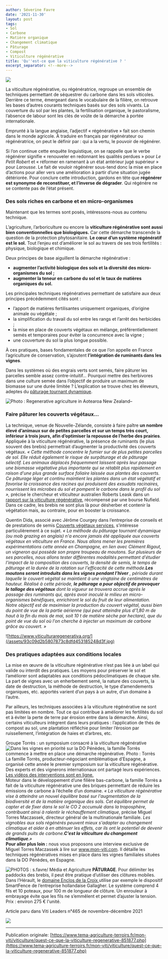```yaml
---
author: Séverine Favre
date: '2021-11-30'
layout: post
tags:
- Sol
- Carbone
- Matière organique
- Changement climatique
- Pâturage
- Compost
- Viticulture régénérative
title: 'Qu''est-ce que la viticulture régénérative ? '
excerpt_separator: <!--more-->
---
```


![](/assets/9135aba511d3f888b66d70011b0a6e8f.jpg)



La viticulture régénérative, ou régénératrice, regroupe un ensemble de techniques permettant de séquestrer du carbone dans les sols viticoles. Derrière ce terme, émergeant dans le vocabulaire de la filière, on retrouve les bases d’autres courants techniques basés sur des sols vivants. La couverture du sol par les plantes, la fertilisation organique, le pastoralisme, l’absence de labour sont les clés de voûte de la démarche à portée internationale.


<!--more-->
Emprunté à la langue anglaise, l’adjectif « régénérative » fait son chemin dans le monde agricole. À traduire en français par régénérateur ou régénératrice, on peut le définir par : qui a la vertu, le pouvoir de régénérer.

Si l’on continue cette enquête linguistique, on se rappelle que le verbe régénérer signifie « renouveler en redonnant les qualités perdues » pour _Le Petit Robert_ et « réformer en ramenant à un état antérieur jugé supérieur » pour  _Larousse_. Le fait de vouloir régénérer sous-tend donc la mise en place d’actions pour aller vers une amélioration à partir d’une situation jugée détériorée. Pour conclure cette introduction, gardons en tête que **régénérer est synonyme de reconstituer, et l’inverse de dégrader**. Qui régénère ne se contente pas de l’état présent.

### Des sols riches en carbone et en micro-organismes

Maintenant que les termes sont posés, intéressons-nous au contenu technique.

L’agriculture, l’arboriculture ou encore la **viticulture régénérative sont aussi bien conventionnelles que biologiques.** Car cette démarche transcende la question de la protection phytosanitaire. **Le cœur d’un système régénératif est le sol.** Tout l’enjeu est d’améliorer le sol au travers de ses trois fertilités : physique, biologique et chimique.

Deux principes de base aiguillent la démarche régénérative :

  * **augmenter l’activité biologique des sols et la diversité des micro-organismes du sol ;**
  * **augmenter la teneur en carbone du sol et le taux de matières organiques du sol.**



Les principales techniques régénératives permettant de satisfaire aux deux principes précédemment cités sont :

  * l’apport de matières fertilisantes uniquement organiques, d’origine animale ou végétale ;
  * la simplification du travail du sol entre les rangs et l’arrêt des herbicides ;
  * la mise en place de couverts végétaux en mélange, préférentiellement semés et temporaires pour éviter la concurrence avec la vigne ;
  * une couverture du sol la plus longue possible.



À ces pratiques, bases fondamentales de ce que l’on appelle en France l’agriculture de conservation, s’ajoutent **l’intégration de ruminants dans les vignes**.

Dans les systèmes où des engrais verts sont semés, faire pâturer les parcelles semble assez contre-intuitif… Pourquoi mettre des herbivores dans une culture semée dans l’objectif de produire un maximum de biomasse sur une durée limitée ? L’explication se trouve chez les éleveurs, adeptes du [pâturage tournant dynamique](https://moselle.chambre-agriculture.fr/fileadmin/user_upload/National/FAL_commun/publications/Grand-Est/41_paturage_tournant_ce_quil_faut_savoir_fiche_technique_herbe_2018.pdf).

![Photo : Regenerative agriculture in Aotearoa New Zealand–](/assets/f1c397f2643398feffde357bd3e7bf46.png)

### Faire pâturer les couverts végétaux…

La technique, venue de Nouvelle-Zélande, consiste à faire paître **un nombre élevé d’animaux sur de petites parcelles et sur un temps très court, inférieur à trois jours, afin d’optimiser la repousse de l’herbe des prairies**. Appliquée à la viticulture régénérative, la présence de ruminants (le plus souvent des brebis) permettrait d’augmenter la productivité des couverts végétaux. _« Cette méthode concentre le fumier sur de plus petites parcelles de sol. Elle réduit également le risque de surpâturage et de pâturage sélectif. Les animaux déplacés fréquemment laissent après leur passage une biomasse végétative plus importante qui se rétablit plus rapidement en raison d'une plus grande surface foliaire laissée aux plantes des couverts. Ce pâturage léger et continu maintient les plantes dans un état végétatif et favorise la croissance des racines qui produisent des exsudats racinaires, nourrissent les microbes du sol et pompent le carbone dans le profil du sol »,_ précise le chercheur et viticulteur australien Roberts Leask dans un [rapport sur la viticulture régénérative](https://www.nuffield.com.au/richard-leask-2019), récompensé par une bourse Nufield. Dans ce cadre, les brebis ne sont plus là pour désherber et contenir la végétation mais, au contraire, pour en booster la croissance.

Quentin Dida, associé avec Jérôme Courgey dans l’entreprise de conseils et de prestations de semis [Couverts végétaux services](https://couvertsvegetauxservice.fr/), s’intéresse particulièrement à ce sujet.  _« La méthode du pâturage tournant dynamique (ou mob grazing en anglais) n'a encore jamais été appliquée aux couverts végétaux en viticulture en France. Nous allons mener les premières expérimentations cette année en Champagne, en lien avec Clément Rigaut, un vigneron qui possède son propre troupeau de moutons. Sur plusieurs de ses parcelles, nous allons tester différentes modalités permettant d'étudier l'impact de la composition des couverts, la densité de semis, le temps de pâturage et la durée de la rotation sur l'efficacité de cette méthode.**Les moutons seront introduits dans les vignes pendant l’hiver** , période durant laquelle le couvert végétal se maintient à une vingtaine de centimètres de hauteur. Réalisé à cette période, **le pâturage a pour objectif de provoquer le tallage des végétaux** dont la vigueur se trouvera accrue après le passage des ruminants qui, après avoir inoculé le milieu en micro-organismes bénéfiques, enrichiront le sol du fruit de leur alimentation. Notre objectif est de maximiser la production du couvert végétal, aussi bien du point de vue de la partie aérienne (qui peut atteindre plus d'1,80 m de haut à la fin du mois de mai, soit 10 t de matière sèche par hectare), que du point de vue du sol où l'on cherche à injecter un maximum de carbone grâce au couvert. »_

![https://www.viticulturaregenerativa.org/](/assets/93c09d2b5807873c8dfd453185248d3f.jpg)

### Des pratiques adaptées aux conditions locales

La mise en œuvre de la viticulture régénérative n’est pas liée à un label qui valide ou interdit des pratiques. Les moyens pour préserver le sol et l’améliorer sont adaptables aux conditions pédoclimatiques de chaque site. La part de vignes avec un enherbement semé, la nature des couverts, la date de destruction, la méthode de destruction, le type d’amendements organiques, etc. apportés varient d’un pays à un autre, d’un domaine à l’autre.

Par ailleurs, les techniques associées à la viticulture régénérative ne sont pas limitées en nombre. Tout ce qui contribue à améliorer les fertilités du sol et à éviter la perte de terre par érosion entre dans la démarche. Ainsi, certains viticulteurs intègrent dans leurs pratiques : l’application de thés de compost au sol, une plantation réfléchie pour limiter l’érosion par ruissellement, l’intégration de haies et d’arbres, etc.

Groupe Torrès : un symposium consacré à la viticulture régénérative  
![Dans les vignes en priorité sur la DO Pénèdes, la famille Torrès commence à mettre en place une démarche régénérative.  Photo : Torrès](/assets/5e635debeba23a4a87dd60ac4be0ff6f.jpg) La famille Torrès, producteur-négociant emblématique d’Espagne, a organisé cette année le premier symposium sur la viticulture régénérative. Des experts et des vignerons internationaux ont partagé leurs expériences. [Les vidéos des interventions sont en ligne.](https://www.torres.es/es/blog/planeta-vino/viticultura-regenerativa)  
Moteur dans le développement d’une filière bas-carbone, la famille Torrès a fait de la viticulture régénérative une des briques permettant de réduire les émissions de carbone à l’échelle d’un domaine. _« La viticulture régénérative vise à atteindre un nouvel équilibre basé sur l'augmentation de la biodiversité et de la matière organique des sols. Cet équilibre permet de capter et de fixer dans le sol le CO 2 accumulé dans la troposphère, contribuant ainsi à ralentir le réchauffement climatique_, précise Miguel Torres Maczassek, directeur général de la multinationale familiale.  _Les vignobles aux sols régénérés peuvent mieux s'adapter au changement climatique et aider à en atténuer les effets, car ils ont le potentiel de devenir de grands puits de carbone.**C'est la viticulture du changement climatique**_._»_  
**Pour aller plus loin :** nous vous proposons une interview exclusive de Miguel Torres Maczassek à lire sur www.mon-viti.com. Il détaille les techniques régénératives mises en place dans les vignes familiales situées dans la DO Pénèdes, en Espagne. 

![PHOTOS&nbsp;: s.favre/ Média et Agriculture](/assets/300620caca78e9366baa52286faa7ad0.png) **PÂTURAGE**. Pour délimiter les paddocks des brebis, il peut être pratique d’utiliser des clôtures mobiles. Dans l’Hérault, le [domaine Enclos de la Croix ](/articles/machinisme/jai-opte-pour-un-enjambeur-dans-mes-vignes-semi-larges)utilise par exemple le dispositif SmartFence de l’entreprise hollandaise Gallagher. Le système comprend 4 fils et 10 poteaux, pour 100 m de longueur de clôture. Un enrouleur à embrayage évite que les fils ne s’emmêlent et permet d’ajuster la tension. Prix : environ 275 € l'unité. 

Article paru dans Viti Leaders n°465 de novembre-décembre 2021 

![](/assets/b180d25c21d6fb61d5afec32b9610487.png)

----

Publication originale: [https://www.tema-agriculture-terroirs.fr/mon-viti/viticulture/quest-ce-que-la-viticulture-regenerative-851877.php](https://www.tema-agriculture-terroirs.fr/mon-viti/viticulture/quest-ce-que-la-viticulture-regenerative-851877.php)
